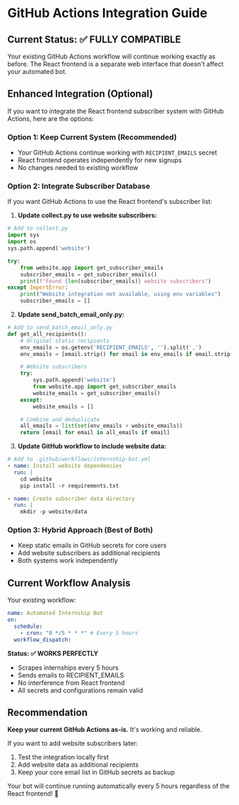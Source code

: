 # GitHub Actions Integration Guide

## Current Status: ✅ FULLY COMPATIBLE

Your existing GitHub Actions workflow will continue working exactly as before. The React frontend is a separate web interface that doesn't affect your automated bot.

## Enhanced Integration (Optional)

If you want to integrate the React frontend subscriber system with GitHub Actions, here are the options:

### Option 1: Keep Current System (Recommended)

- Your GitHub Actions continue working with `RECIPIENT_EMAILS` secret
- React frontend operates independently for new signups
- No changes needed to existing workflow

### Option 2: Integrate Subscriber Database

If you want GitHub Actions to use the React frontend's subscriber list:

1. **Update collect.py to use website subscribers:**

```python
# Add to collect.py
import sys
import os
sys.path.append('website')

try:
    from website.app import get_subscriber_emails
    subscriber_emails = get_subscriber_emails()
    print(f"Found {len(subscriber_emails)} website subscribers")
except ImportError:
    print("Website integration not available, using env variables")
    subscriber_emails = []
```

2. **Update send_batch_email_only.py:**

```python
# Add to send_batch_email_only.py
def get_all_recipients():
    # Original static recipients
    env_emails = os.getenv('RECIPIENT_EMAILS', '').split(',')
    env_emails = [email.strip() for email in env_emails if email.strip()]

    # Website subscribers
    try:
        sys.path.append('website')
        from website.app import get_subscriber_emails
        website_emails = get_subscriber_emails()
    except:
        website_emails = []

    # Combine and deduplicate
    all_emails = list(set(env_emails + website_emails))
    return [email for email in all_emails if email]
```

3. **Update GitHub workflow to include website data:**

```yaml
# Add to .github/workflows/internship-bot.yml
- name: Install website dependencies
  run: |
    cd website
    pip install -r requirements.txt

- name: Create subscriber data directory
  run: |
    mkdir -p website/data
```

### Option 3: Hybrid Approach (Best of Both)

- Keep static emails in GitHub secrets for core users
- Add website subscribers as additional recipients
- Both systems work independently

## Current Workflow Analysis

Your existing workflow:

```yaml
name: Automated Internship Bot
on:
  schedule:
    - cron: "0 */5 * * *" # Every 5 hours
  workflow_dispatch:
```

**Status: ✅ WORKS PERFECTLY**

- Scrapes internships every 5 hours
- Sends emails to RECIPIENT_EMAILS
- No interference from React frontend
- All secrets and configurations remain valid

## Recommendation

**Keep your current GitHub Actions as-is.** It's working and reliable.

If you want to add website subscribers later:

1. Test the integration locally first
2. Add website data as additional recipients
3. Keep your core email list in GitHub secrets as backup

Your bot will continue running automatically every 5 hours regardless of the React frontend! 🚀
